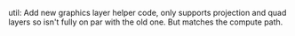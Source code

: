 util: Add new graphics layer helper code, only supports projection and quad
layers so isn't fully on par with the old one. But matches the compute path.
